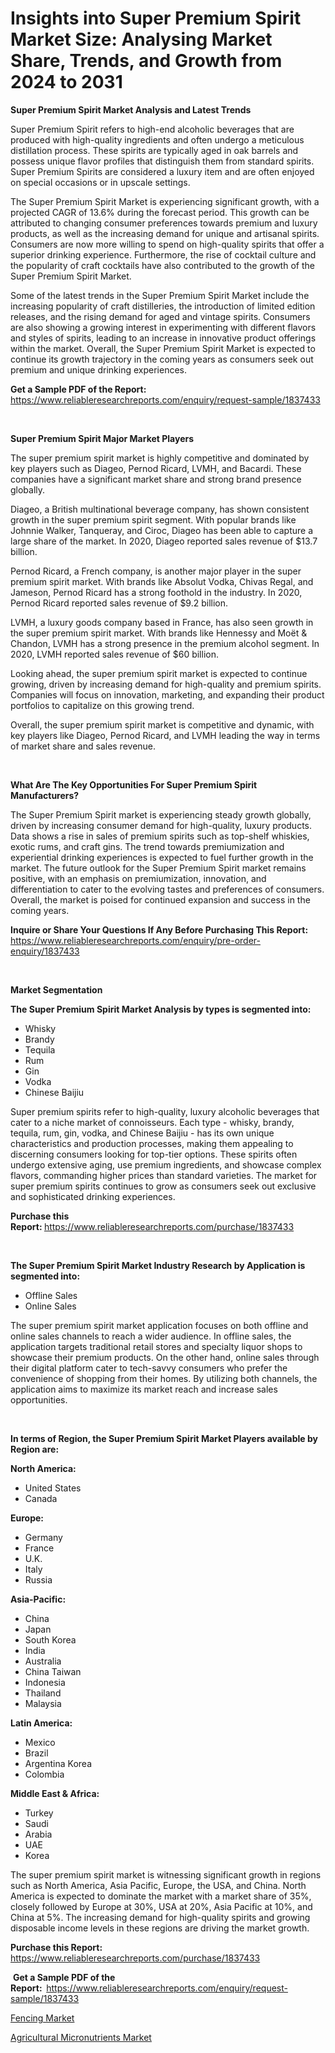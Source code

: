 <p><h1>Insights into Super Premium Spirit Market Size: Analysing Market Share, Trends, and Growth from 2024 to 2031</h1></p><p><strong>Super Premium Spirit Market Analysis and Latest Trends</strong></p>
<p><p>Super Premium Spirit refers to high-end alcoholic beverages that are produced with high-quality ingredients and often undergo a meticulous distillation process. These spirits are typically aged in oak barrels and possess unique flavor profiles that distinguish them from standard spirits. Super Premium Spirits are considered a luxury item and are often enjoyed on special occasions or in upscale settings.</p><p>The Super Premium Spirit Market is experiencing significant growth, with a projected CAGR of 13.6% during the forecast period. This growth can be attributed to changing consumer preferences towards premium and luxury products, as well as the increasing demand for unique and artisanal spirits. Consumers are now more willing to spend on high-quality spirits that offer a superior drinking experience. Furthermore, the rise of cocktail culture and the popularity of craft cocktails have also contributed to the growth of the Super Premium Spirit Market.</p><p>Some of the latest trends in the Super Premium Spirit Market include the increasing popularity of craft distilleries, the introduction of limited edition releases, and the rising demand for aged and vintage spirits. Consumers are also showing a growing interest in experimenting with different flavors and styles of spirits, leading to an increase in innovative product offerings within the market. Overall, the Super Premium Spirit Market is expected to continue its growth trajectory in the coming years as consumers seek out premium and unique drinking experiences.</p></p>
<p><strong>Get a Sample PDF of the Report:&nbsp;</strong> <a href="https://www.reliableresearchreports.com/enquiry/request-sample/1837433">https://www.reliableresearchreports.com/enquiry/request-sample/1837433</a></p>
<p>&nbsp;</p>
<p><strong>Super Premium Spirit Major Market Players</strong></p>
<p><p>The super premium spirit market is highly competitive and dominated by key players such as Diageo, Pernod Ricard, LVMH, and Bacardi. These companies have a significant market share and strong brand presence globally.</p><p>Diageo, a British multinational beverage company, has shown consistent growth in the super premium spirit segment. With popular brands like Johnnie Walker, Tanqueray, and Ciroc, Diageo has been able to capture a large share of the market. In 2020, Diageo reported sales revenue of $13.7 billion.</p><p>Pernod Ricard, a French company, is another major player in the super premium spirit market. With brands like Absolut Vodka, Chivas Regal, and Jameson, Pernod Ricard has a strong foothold in the industry. In 2020, Pernod Ricard reported sales revenue of $9.2 billion.</p><p>LVMH, a luxury goods company based in France, has also seen growth in the super premium spirit market. With brands like Hennessy and Moët & Chandon, LVMH has a strong presence in the premium alcohol segment. In 2020, LVMH reported sales revenue of $60 billion.</p><p>Looking ahead, the super premium spirit market is expected to continue growing, driven by increasing demand for high-quality and premium spirits. Companies will focus on innovation, marketing, and expanding their product portfolios to capitalize on this growing trend.</p><p>Overall, the super premium spirit market is competitive and dynamic, with key players like Diageo, Pernod Ricard, and LVMH leading the way in terms of market share and sales revenue.</p></p>
<p>&nbsp;</p>
<p><strong>What Are The Key Opportunities For Super Premium Spirit Manufacturers?</strong></p>
<p><p>The Super Premium Spirit market is experiencing steady growth globally, driven by increasing consumer demand for high-quality, luxury products. Data shows a rise in sales of premium spirits such as top-shelf whiskies, exotic rums, and craft gins. The trend towards premiumization and experiential drinking experiences is expected to fuel further growth in the market. The future outlook for the Super Premium Spirit market remains positive, with an emphasis on premiumization, innovation, and differentiation to cater to the evolving tastes and preferences of consumers. Overall, the market is poised for continued expansion and success in the coming years.</p></p>
<p><strong>Inquire or Share Your Questions If Any Before Purchasing This Report:</strong> <a href="https://www.reliableresearchreports.com/enquiry/pre-order-enquiry/1837433">https://www.reliableresearchreports.com/enquiry/pre-order-enquiry/1837433</a></p>
<p>&nbsp;</p>
<p><strong>Market Segmentation</strong></p>
<p><strong>The Super Premium Spirit Market Analysis by types is segmented into:</strong></p>
<p><ul><li>Whisky</li><li>Brandy</li><li>Tequila</li><li>Rum</li><li>Gin</li><li>Vodka</li><li>Chinese Baijiu</li></ul></p>
<p><p>Super premium spirits refer to high-quality, luxury alcoholic beverages that cater to a niche market of connoisseurs. Each type - whisky, brandy, tequila, rum, gin, vodka, and Chinese Baijiu - has its own unique characteristics and production processes, making them appealing to discerning consumers looking for top-tier options. These spirits often undergo extensive aging, use premium ingredients, and showcase complex flavors, commanding higher prices than standard varieties. The market for super premium spirits continues to grow as consumers seek out exclusive and sophisticated drinking experiences.</p></p>
<p><strong>Purchase this Report:&nbsp;</strong><a href="https://www.reliableresearchreports.com/purchase/1837433">https://www.reliableresearchreports.com/purchase/1837433</a></p>
<p>&nbsp;</p>
<p><strong>The Super Premium Spirit Market Industry Research by Application is segmented into:</strong></p>
<p><ul><li>Offline Sales</li><li>Online Sales</li></ul></p>
<p><p>The super premium spirit market application focuses on both offline and online sales channels to reach a wider audience. In offline sales, the application targets traditional retail stores and specialty liquor shops to showcase their premium products. On the other hand, online sales through their digital platform cater to tech-savvy consumers who prefer the convenience of shopping from their homes. By utilizing both channels, the application aims to maximize its market reach and increase sales opportunities.</p></p>
<p>&nbsp;</p>
<p><strong>In terms of Region, the Super Premium Spirit Market Players available by Region are:</strong></p>
<p>
    <p> <strong> North America: </strong>
        <ul>
            <li>United States</li>
            <li>Canada</li>
        </ul>
        </p> 
    <p> <strong> Europe: </strong>
        <ul>
            <li>Germany</li>
            <li>France</li>
            <li>U.K.</li>
            <li>Italy</li>
            <li>Russia</li>
        </ul>
        </p> 
    <p> <strong> Asia-Pacific: </strong>
        <ul>
            <li>China</li>
            <li>Japan</li>
            <li>South Korea</li>
            <li>India</li>
            <li>Australia</li>
            <li>China Taiwan</li>
            <li>Indonesia</li>
            <li>Thailand</li>
            <li>Malaysia</li>
        </ul>
        </p> 
    <p> <strong> Latin America: </strong>
        <ul>
            <li>Mexico</li>
            <li>Brazil</li>
            <li>Argentina Korea</li>
            <li>Colombia</li>
        </ul>
        </p> 
    <p> <strong> Middle East & Africa: </strong>
        <ul>
            <li>Turkey</li>
            <li>Saudi</li>
            <li>Arabia</li>
            <li>UAE</li>
            <li>Korea</li>
        </ul>
    </p>
    </p>
<p><p>The super premium spirit market is witnessing significant growth in regions such as North America, Asia Pacific, Europe, the USA, and China. North America is expected to dominate the market with a market share of 35%, closely followed by Europe at 30%, USA at 20%, Asia Pacific at 10%, and China at 5%. The increasing demand for high-quality spirits and growing disposable income levels in these regions are driving the market growth.</p></p>
<p><strong>Purchase this Report: </strong><a href="https://www.reliableresearchreports.com/purchase/1837433">https://www.reliableresearchreports.com/purchase/1837433</a></p>
<p>&nbsp;<strong>Get a Sample PDF of the Report:&nbsp;&nbsp;</strong><a href="https://www.reliableresearchreports.com/enquiry/request-sample/1837433">https://www.reliableresearchreports.com/enquiry/request-sample/1837433</a></p>
<p><strong></strong></p>
<p><p><a href="https://picayune-night-cbd.notion.site/Fencing-Market-Offers-Provide-Insightful-Data-for-the-Time-Period-from-2024-to-2031-and-also-Provide-36ecc5e8c8474457be9db6a3fa43a17c">Fencing Market</a></p><p><a href="https://valiant-lunge-8fe.notion.site/Agricultural-Micronutrients-Market-Size-Growth-and-Forecast-from-2024-2031-ac0afc9e662c4a0c8227ae08ab413a10">Agricultural Micronutrients Market</a></p></p>